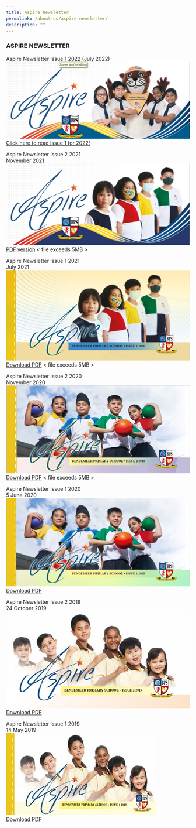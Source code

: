 ```yaml
---
title: Aspire Newsletter
permalink: /about-us/aspire-newsletter/
description: ""
---
```

### ASPIRE NEWSLETTER

Aspire Newsletter Issue 1 2022
(July 2022)
![Cover page for ASPIRE Newsletter 2022 Issue 1](/images/aspire2022_1.jpg)
[Click here to read Issue 1 for 2022!](https://drive.google.com/file/d/1p7hPY5K-hgTx5Euh18dWc1MOLWyo8fMz/view?usp=share_link)

  
Aspire Newsletter Issue 2 2021  
November 2021  
![Newsletter Issue 1 2021.jpg](/images/newsletter%202%202021.jpg)
[PDF version](https://bendemeerpri-moe-edu-sg-admin.cwp.sg/qql/slot/u939/2021%20Matters/2021%20Newsletter/Aspire%202021%20Issue2.pdf)  < file exceeds 5MB >
  
Aspire Newsletter Issue 1 2021  
July 2021
![Newsletter July 2021.jpg](/images/Newsletter%20July%202021.jpg)
[Download PDF](https://bendemeerpri-moe-edu-sg-admin.cwp.sg/qql/slot/u939/2021%20Letters/Term%203%202021/Aspire%202021%20Issue1v3.pdf)   < file exceeds 5MB >
  
Aspire Newsletter Issue 2 2020  
November 2020  
![Aspire Newsletter cover page_Nov 2020.jpg](/images/Aspire%20Newsletter%20cover%20page_Nov%202020.jpg)
[Download PDF](https://bendemeerpri-moe-edu-sg-admin.cwp.sg/qql/slot/u939/2020%20non-PG/ASPIRE%20Newsletter/AACOHX~J.PDF)  < file exceeds 5MB >
  
Aspire Newsletter Issue 1 2020  
5 June 2020  
![Aspire2020 1.jpg](/images/Aspire2020_1.jpg)  
[Download PDF](/files/Aspire%202020%20Issue1%20online.pdf)
  
Aspire Newsletter Issue 2 2019  
24 October 2019  
![Aspire Newsletter 2 cover page.jpg](/images/Aspire%20Newsletter%202%20cover%20page.jpg)
[Download PDF](/files/Aspire%20Newsletter%202nd%20Issue%20(FINAL).pdf) 

Aspire Newsletter Issue 1 2019  
14 May 2019  
![aspire.jpg](/images/aspire.jpg)  
[Download PDF](/files/Aspire%20Newsletter%20web.pdf)